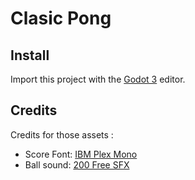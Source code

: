 # Clasic Pong

## Install

Import this project with the [Godot 3](https://godotengine.org/) editor.

## Credits
Credits for those assets :
- Score Font: [IBM Plex Mono](https://fonts.google.com/specimen/IBM+Plex+Mono/about?query=IBM&category=Monospace)
- Ball sound: [200 Free SFX](https://kronbits.itch.io/freesfx)